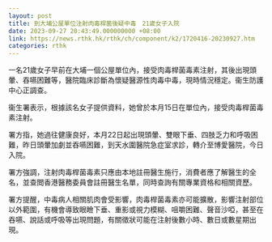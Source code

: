 ```yaml
---
layout: post
title: 到大埔公屋單位注射肉毒桿菌後疑中毒　21歲女子入院
date: 2023-09-27 20:43:49.000000000 +08:00
link: https://news.rthk.hk/rthk/ch/component/k2/1720416-20230927.htm
categories: rthk
---
```


一名21歲女子早前在大埔一個公屋單位內，接受肉毒桿菌毒素注射，其後出現頭暈、吞嚥困難等，醫院臨床診斷為懷疑醫源性肉毒中毒，現時情況穩定。衞生防護中心正調查。

衞生署表示，根據該名女子提供資料，她曾於本月15日在單位內，接受肉毒桿菌毒素注射。

署方指，她過往健康良好，本月22日起出現頭暈、雙眼下垂、四肢乏力和呼吸困難，昨日頭暈加劇並吞嚥困難，到天水圍醫院急症室求診，轉介至博愛醫院，今日入院。

署方強調，注射肉毒桿菌毒素只應由本地註冊醫生施行，消費者應了解醫生的全名，並查閲香港醫務委員會註冊醫生名單，同時查詢有關專業資格和相關資歷。

署方提醒，中毒病人相關肌肉會受影響，肉毒桿菌毒素亦可能擴散，影響注射部位以外範圍，有機會導致眼瞼下垂、重影或視力模糊、咀嚼困難、聲音沙啞，甚至在吞嚥、說話或呼吸等出現問題，有關徵狀可能在注射後數小時、數日或數星期出現。
